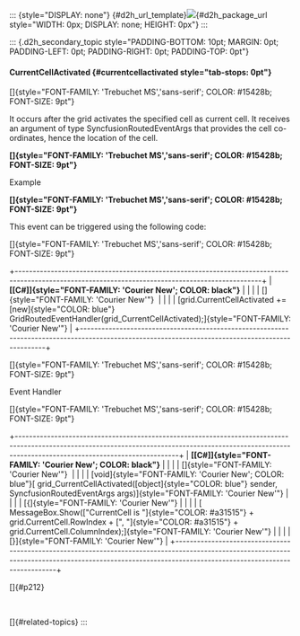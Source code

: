 ::: {style="DISPLAY: none"}
[](ms-xhelp:///?Id=d2h_url_template){#d2h_url_template}![](!package_url!){#d2h_package_url style="WIDTH: 0px; DISPLAY: none; HEIGHT: 0px"}
:::

::: {.d2h_secondary_topic style="PADDING-BOTTOM: 10pt; MARGIN: 0pt; PADDING-LEFT: 0pt; PADDING-RIGHT: 0pt; PADDING-TOP: 0pt"}
#### CurrentCellActivated {#currentcellactivated style="tab-stops: 0pt"}

[]{style="FONT-FAMILY: 'Trebuchet MS','sans-serif'; COLOR: #15428b; FONT-SIZE: 9pt"} 

It occurs after the grid activates the specified cell as current cell. It receives an argument of type SyncfusionRoutedEventArgs that provides the cell co-ordinates, hence the location of the cell.

**[]{style="FONT-FAMILY: 'Trebuchet MS','sans-serif'; COLOR: #15428b; FONT-SIZE: 9pt"}** 

Example

**[]{style="FONT-FAMILY: 'Trebuchet MS','sans-serif'; COLOR: #15428b; FONT-SIZE: 9pt"}** 

This event can be triggered using the following code:

[]{style="FONT-FAMILY: 'Trebuchet MS','sans-serif'; COLOR: #15428b; FONT-SIZE: 9pt"} 

+--------------------------------------------------------------------------------------------------------------------------------------------------+
| **[\[C#\]]{style="FONT-FAMILY: 'Courier New'; COLOR: black"}**                                                                                   |
|                                                                                                                                                  |
| []{style="FONT-FAMILY: 'Courier New'"}                                                                                                           |
|                                                                                                                                                  |
| [grid.CurrentCellActivated += [new]{style="COLOR: blue"} GridRoutedEventHandler(grid_CurrentCellActivated);]{style="FONT-FAMILY: 'Courier New'"} |
+--------------------------------------------------------------------------------------------------------------------------------------------------+

[]{style="FONT-FAMILY: 'Trebuchet MS','sans-serif'; COLOR: #15428b; FONT-SIZE: 9pt"} 

Event Handler

[]{style="FONT-FAMILY: 'Trebuchet MS','sans-serif'; COLOR: #15428b; FONT-SIZE: 9pt"} 

+---------------------------------------------------------------------------------------------------------------------------------------------------------------------------------------------------------+
| **[\[C#\]]{style="FONT-FAMILY: 'Courier New'; COLOR: black"}**                                                                                                                                          |
|                                                                                                                                                                                                         |
| []{style="FONT-FAMILY: 'Courier New'"}                                                                                                                                                                  |
|                                                                                                                                                                                                         |
| [void]{style="FONT-FAMILY: 'Courier New'; COLOR: blue"}[ grid_CurrentCellActivated([object]{style="COLOR: blue"} sender, SyncfusionRoutedEventArgs args)]{style="FONT-FAMILY: 'Courier New'"}           |
|                                                                                                                                                                                                         |
| [{]{style="FONT-FAMILY: 'Courier New'"}                                                                                                                                                                 |
|                                                                                                                                                                                                         |
| [    MessageBox.Show([\"CurrentCell is \"]{style="COLOR: #a31515"} + grid.CurrentCell.RowIndex + [\", \"]{style="COLOR: #a31515"} + grid.CurrentCell.ColumnIndex);]{style="FONT-FAMILY: 'Courier New'"} |
|                                                                                                                                                                                                         |
| [}]{style="FONT-FAMILY: 'Courier New'"}                                                                                                                                                                 |
+---------------------------------------------------------------------------------------------------------------------------------------------------------------------------------------------------------+

[]{#p212} 

 

[]{#related-topics}
:::
